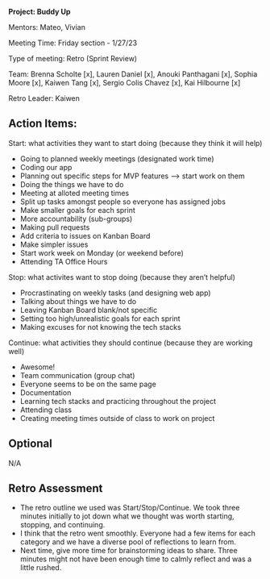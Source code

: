 **Project: Buddy Up**

Mentors: Mateo, Vivian

Meeting Time: Friday section - 1/27/23 

Type of meeting: Retro (Sprint Review)

Team: Brenna Scholte [x], Lauren Daniel [x], Anouki Panthagani [x], Sophia Moore [x], Kaiwen Tang [x], Sergio Colis Chavez [x], Kai Hilbourne [x]

Retro Leader: Kaiwen

## Action Items: 

Start: what activities they want to start doing (because they think it will help)
- Going to planned weekly meetings (designated work time)
- Coding our app
- Planning out specific steps for MVP features --> start work on them
- Doing the things we have to do 
- Meeting at alloted meeting times
- Split up tasks amongst people so everyone has assigned jobs
- Make smaller goals for each sprint
- More accountability (sub-groups)
- Making pull requests
- Add criteria to issues on Kanban Board
- Make simpler issues
- Start work week on Monday (or weekend before)
- Attending TA Office Hours

Stop: what activites want to stop doing (because they aren’t helpful)
- Procrastinating on weekly tasks (and designing web app)
- Talking about things we have to do 
- Leaving Kanban Board blank/not specific
- Setting too high/unrealistic goals for each sprint
- Making excuses for not knowing the tech stacks

Continue: what activities they should continue (because they are working well)
- Awesome!
- Team communication (group chat)
- Everyone seems to be on the same page
- Documentation
- Learning tech stacks and practicing throughout the project
- Attending class
- Creating meeting times outside of class to work on project

## Optional

N/A

## Retro Assessment

- The retro outline we used was Start/Stop/Continue. We took three minutes initially to jot down what we thought was worth starting, stopping, and continuing. 
- I think that the retro went smoothly. Everyone had a few items for each category and we have a diverse pool of reflections to learn from. 
- Next time, give more time for brainstorming ideas to share. Three minutes might not have been enough time to calmly reflect and was a little rushed. 
